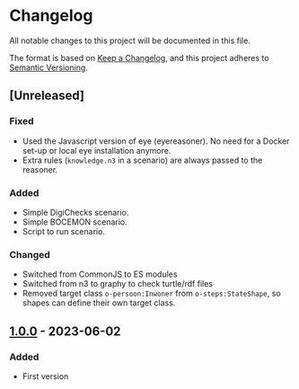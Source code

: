 # Changelog

All notable changes to this project will be documented in this file.

The format is based on [Keep a Changelog](https://keepachangelog.com/en/1.0.0/),
and this project adheres to [Semantic Versioning](https://semver.org/spec/v2.0.0.html).

## [Unreleased]

### Fixed
- Used the Javascript version of eye (eyereasoner). No need for a Docker set-up or local eye installation anymore.
- Extra rules (`knowledge.n3` in a scenario) are always passed to the reasoner.

### Added
- Simple DigiChecks scenario.
- Simple BOCEMON scenario.
- Script to run scenario.

### Changed
- Switched from CommonJS to ES modules
- Switched from n3 to graphy to check turtle/rdf files
- Removed target class `o-persoon:Inwoner` from `o-steps:StateShape`, so shapes can define their own target class.

## [1.0.0] - 2023-06-02

### Added

- First version

[1.0.0]: https://github.com/KNowledgeOnWebScale/oslo-steps-workflow-composer/releases/tag/v1.0.0
